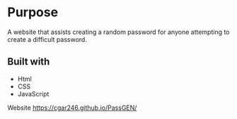 # Purpose

A website that assists creating a random password for anyone attempting to create a difficult password.

## Built with
* Html
* CSS
* JavaScript

Website
https://cgar246.github.io/PassGEN/

